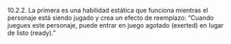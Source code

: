10.2.2. La primera es una habilidad estática que funciona mientras el personaje está siendo jugado y crea un efecto de reemplazo: “Cuando juegues este personaje, puede entrar en juego agotado (exerted) en lugar de listo (ready).”
